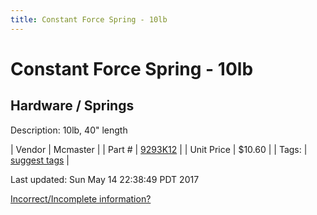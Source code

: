 ```yaml
---
title: Constant Force Spring - 10lb
---
```


# Constant Force Spring - 10lb
## Hardware / Springs
Description: 	10lb, 40" length 

| Vendor | Mcmaster | 
| Part # | [9293K12](https://www.mcmaster.com/#9293K12) | 
| Unit Price | $10.60 | 
| Tags: | [suggest tags](https://docs.google.com/forms/d/e/1FAIpQLSeWyY8v3RgOty-MyWmh9U0iivNYN_molChYyS-0U-o-kOAv_g/viewform) | 

Last updated: Sun May 14 22:38:49 PDT 2017

 [Incorrect/Incomplete information?](https://docs.google.com/forms/d/e/1FAIpQLSeWyY8v3RgOty-MyWmh9U0iivNYN_molChYyS-0U-o-kOAv_g/viewform)